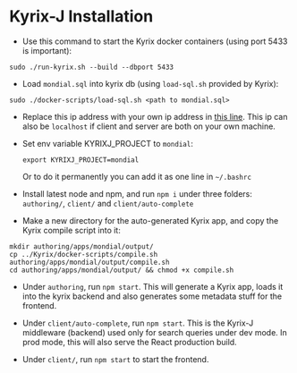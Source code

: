 # Kyrix-J Installation

* Use this command to start the Kyrix docker containers (using port 5433 is important):
```
sudo ./run-kyrix.sh --build --dbport 5433
```
  
* Load `mondial.sql` into kyrix db (using `load-sql.sh` provided by Kyrix):
```
sudo ./docker-scripts/load-sql.sh <path to mondial.sql>
```

* Replace this ip address with your own ip address in [this line](https://github.com/tracyhenry/Kyrix-J/blob/fb89ed82f4d37b6f85514f613d1bf4d0a78965f6/client/src/js/KyrixVis.js#L11). This ip can also be `localhost` if client and server are both on your own machine. 

* Set env variable KYRIXJ_PROJECT to `mondial`:
  ```
  export KYRIXJ_PROJECT=mondial
  ```
   Or to do it permanently you can add it as one line in `~/.bashrc`

* Install latest node and npm, and run `npm i` under three folders: `authoring/`, `client/` and `client/auto-complete`

* Make a new directory for the auto-generated Kyrix app, and copy the Kyrix compile script into it:
```
mkdir authoring/apps/mondial/output/
cp ../Kyrix/docker-scripts/compile.sh authoring/apps/mondial/output/compile.sh
cd authoring/apps/mondial/output/ && chmod +x compile.sh
```
* Under `authoring`, run `npm start`. This will generate a Kyrix app, loads it into the kyrix backend and also generates some metadata stuff for the frontend.

* Under `client/auto-complete`, run `npm start`. This is the Kyrix-J middleware (backend) used only for search queries under dev mode. In prod mode, this will also serve the React production build. 

* Under `client/`, run `npm start` to start the frontend. 
   
